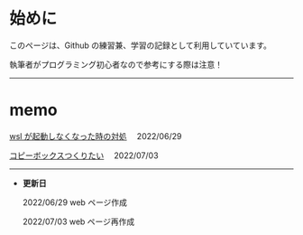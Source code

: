 # 始めに

このページは、Github の練習兼、学習の記録として利用していています。

執筆者がプログラミング初心者なので参考にする際は注意！

---

# memo

[wsl が起動しなくなった時の対処](https://noy90.github.io/memo1.html)　 2022/06/29

[コピーボックスつくりたい](https://noy90.github.io/memo2.html)　 2022/07/03

---

- **更新日**

  2022/06/29 web ページ作成

  2022/07/03 web ページ再作成
